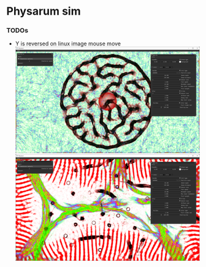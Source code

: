 # Physarum sim

### TODOs

* Y is reversed on linux image mouse move
  ![imgs/demo1.png](imgs/demo1.png)
  ![imgs/demo2.png](imgs/demo2.png)